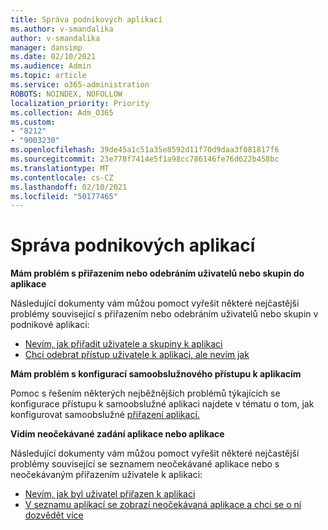 ```yaml
---
title: Správa podnikových aplikací
ms.author: v-smandalika
author: v-smandalika
manager: dansimp
ms.date: 02/10/2021
ms.audience: Admin
ms.topic: article
ms.service: o365-administration
ROBOTS: NOINDEX, NOFOLLOW
localization_priority: Priority
ms.collection: Adm_O365
ms.custom:
- "8212"
- "9003230"
ms.openlocfilehash: 39de45a1c51a35e8592d11f70d9daa3f081817f6
ms.sourcegitcommit: 23e778f7414e5f1a98cc786146fe76d622b458bc
ms.translationtype: MT
ms.contentlocale: cs-CZ
ms.lasthandoff: 02/10/2021
ms.locfileid: "50177465"
---
```

# <a name="management-of-enterprise-apps"></a>Správa podnikových aplikací

**Mám problém s přiřazením nebo odebráním uživatelů nebo skupin do aplikace**

Následující dokumenty vám můžou pomoct vyřešit některé nejčastější problémy související s přiřazením nebo odebráním uživatelů nebo skupin v podnikové aplikaci:

- [Nevím, jak přiřadit uživatele a skupiny k aplikaci](https://docs.microsoft.com/azure/active-directory/manage-apps/assign-user-or-group-access-portal)
- [Chci odebrat přístup uživatele k aplikaci, ale nevím jak](https://docs.microsoft.com/azure/active-directory/manage-apps/methods-for-removing-user-access)

**Mám problém s konfigurací samoobslužnového přístupu k aplikacím**

Pomoc s řešením některých nejběžnějších problémů týkajících se konfigurace přístupu k samoobslužné aplikaci najdete v tématu o tom, jak konfigurovat samoobslužné [přiřazení aplikací.](https://docs.microsoft.com/azure/active-directory/manage-apps/manage-self-service-access)

**Vidím neočekávané zadání aplikace nebo aplikace**

Následující dokumenty vám můžou pomoct vyřešit některé nejčastější problémy související se seznamem neočekávané aplikace nebo s neočekávaným přiřazením uživatele k aplikaci:

- [Nevím, jak byl uživatel přiřazen k aplikaci](https://docs.microsoft.com/azure/active-directory/manage-apps/ways-users-get-assigned-to-applications)
- [V seznamu aplikací se zobrazí neočekávaná aplikace a chci se o ní dozvědět více](https://docs.microsoft.com/azure/active-directory/manage-apps/application-types)












